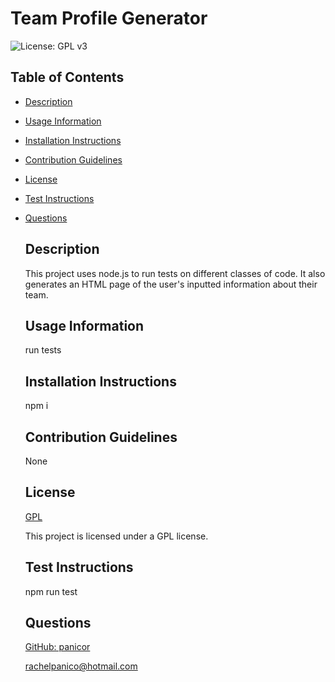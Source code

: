 
  # Team Profile Generator

  ![License: GPL v3](https://img.shields.io/badge/License-GPLv3-blue.svg)

  ## Table of Contents
- [Description](#description)
- [Usage Information](#usage-information)
- [Installation Instructions](#installation-instructions)
- [Contribution Guidelines](#contribution-guidelines)
- [License](#license)
- [Test Instructions](#test-instructions)
- [Questions](#questions)

  ## Description
  This project uses node.js to run tests on different classes of code. It also generates an HTML page of the user's inputted information about their team.
  ## Usage Information
  run tests
  ## Installation Instructions
  npm i
  ## Contribution Guidelines
  None
  ## License
  [GPL](https://www.gnu.org/licenses/gpl-3.0)

  This project is licensed under a GPL license.
  ## Test Instructions
  npm run test
  ## Questions
  [GitHub: panicor](https://github.com/panicor)

  rachelpanico@hotmail.com
